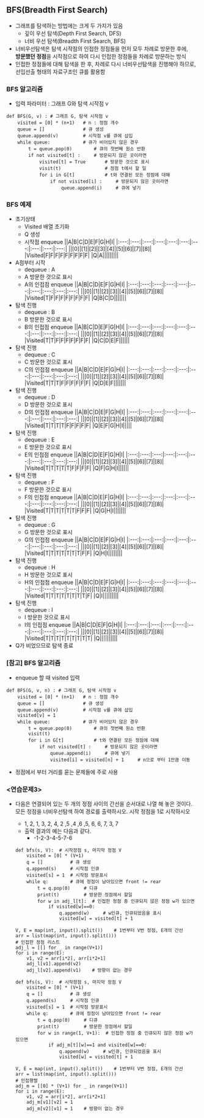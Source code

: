 ## BFS(Breadth First Search)
- 그래프를 탐색하는 방법에는 크게 두 가지가 있음
    - 깊이 우선 탐색(Depth First Search, DFS)
    - 너비 우선 탐색(Breadth First Search, BFS)
- 너비우선탐색은 탐색 시작점의 인접한 정점들을 먼저 모두 차례로 방문한 후에, <br>
**방문했던 정점**을 시작점으로 하여 다시 인접한 정점들을 차례로 방문하는 방식
- 인접한 정점들에 대해 탐색을 한 후, 차례로 다시 너비우선탐색을 진행해야 하므로, <br>
선입선출 형태의 자료구조인 큐를 활용함

### BFS 알고리즘
- 입력 파라미터 : 그래프 G와 탐색 시작점 v
```
def BFS(G, v) : # 그래프 G, 탐색 시작점 v
    visited = [0] * (n+1)   # n : 정점 개수
    queue = []              # 큐 생성
    queue.append(v)         # 시작점 v를 큐에 삽입
    while queue:            # 큐가 비어있지 않은 경우
        t = queue.pop(0)        # 큐의 첫번째 원소 반환
        if not visited[t] :     # 방문되지 않은 곳이라면
            visited[t] = True       # 방문한 것으로 표시
            visit(t)                # 정점 t에서 할 일
            for i in G[t]           # t와 연결된 모든 정점에 대해
                if not visited[i] :     # 방문되지 않은 곳이라면
                    queue.append(i)     # 큐에 넣기
```

### BFS 예제
- 초기상태
    - Visited 배열 초기화
    - Q 생성
    - 시작점 enqueue
        ||A|B|C|D|E|F|G|H|I|
        |:---:|:---:|:---:|:---:|:---:|:---:|:---:|:---:|:---:|:---:|
        ||[0]|[1]|[2]|[3]|[4]|[5]|[6]|[7]|[8]|
        |Visited|F|F|F|F|F|F|F|F|F|
        |Q|A|||||||||
- A점부터 시작
    - dequeue : A
    - A 방문한 것으로 표시
    - A의 인접점 enqueue
        ||A|B|C|D|E|F|G|H|I|
        |:---:|:---:|:---:|:---:|:---:|:---:|:---:|:---:|:---:|:---:|
        ||[0]|[1]|[2]|[3]|[4]|[5]|[6]|[7]|[8]|
        |Visited|T|F|F|F|F|F|F|F|F|
        |Q|B|C|D|||||||
- 탐색 진행
    - dequeue : B
    - B 방문한 것으로 표시
    - B의 인접점 enqueue
        ||A|B|C|D|E|F|G|H|I|
        |:---:|:---:|:---:|:---:|:---:|:---:|:---:|:---:|:---:|:---:|
        ||[0]|[1]|[2]|[3]|[4]|[5]|[6]|[7]|[8]|
        |Visited|T|T|F|F|F|F|F|F|F|
        |Q|C|D|E|F||||||
- 탐색 진행
    - dequeue : C
    - C 방문한 것으로 표시
    - C의 인접점 enqueue
        ||A|B|C|D|E|F|G|H|I|
        |:---:|:---:|:---:|:---:|:---:|:---:|:---:|:---:|:---:|:---:|
        ||[0]|[1]|[2]|[3]|[4]|[5]|[6]|[7]|[8]|
        |Visited|T|T|T|F|F|F|F|F|F|
        |Q|D|E|F|||||||
- 탐색 진행
    - dequeue : D
    - D 방문한 것으로 표시
    - D의 인접점 enqueue
        ||A|B|C|D|E|F|G|H|I|
        |:---:|:---:|:---:|:---:|:---:|:---:|:---:|:---:|:---:|:---:|
        ||[0]|[1]|[2]|[3]|[4]|[5]|[6]|[7]|[8]|
        |Visited|T|T|T|T|F|F|F|F|F|
        |Q|E|F|G|H|I|||||
- 탐색 진행
    - dequeue : E
    - E 방문한 것으로 표시
    - E의 인접점 enqueue
        ||A|B|C|D|E|F|G|H|I|
        |:---:|:---:|:---:|:---:|:---:|:---:|:---:|:---:|:---:|:---:|
        ||[0]|[1]|[2]|[3]|[4]|[5]|[6]|[7]|[8]|
        |Visited|T|T|T|T|T|F|F|F|F|
        |Q|F|G|H|I||||||
- 탐색 진행
    - dequeue : F
    - F 방문한 것으로 표시
    - F의 인접점 enqueue
        ||A|B|C|D|E|F|G|H|I|
        |:---:|:---:|:---:|:---:|:---:|:---:|:---:|:---:|:---:|:---:|
        ||[0]|[1]|[2]|[3]|[4]|[5]|[6]|[7]|[8]|
        |Visited|T|T|T|T|T|T|F|F|F|
        |Q|G|H|I|||||||
- 탐색 진행
    - dequeue : G
    - G 방문한 것으로 표시
    - G의 인접점 enqueue
        ||A|B|C|D|E|F|G|H|I|
        |:---:|:---:|:---:|:---:|:---:|:---:|:---:|:---:|:---:|:---:|
        ||[0]|[1]|[2]|[3]|[4]|[5]|[6]|[7]|[8]|
        |Visited|T|T|T|T|T|T|T|F|F|
        |Q|H|I||||||||
- 탐색 진행
    - dequeue : H
    - H 방문한 것으로 표시
    - H의 인접점 enqueue
        ||A|B|C|D|E|F|G|H|I|
        |:---:|:---:|:---:|:---:|:---:|:---:|:---:|:---:|:---:|:---:|
        ||[0]|[1]|[2]|[3]|[4]|[5]|[6]|[7]|[8]|
        |Visited|T|T|T|T|T|T|T|T|F|
        |Q|I|||||||||
- 탐색 진행
    - dequeue : I
    - I 방문한 것으로 표시
    - I의 인접점 enqueue
        ||A|B|C|D|E|F|G|H|I|
        |:---:|:---:|:---:|:---:|:---:|:---:|:---:|:---:|:---:|:---:|
        ||[0]|[1]|[2]|[3]|[4]|[5]|[6]|[7]|[8]|
        |Visited|T|T|T|T|T|T|T|T|T|
        |Q||||||||||
- Q가 비었으므로 탐색 종료

### [참고] BFS 알고리즘
- enqueue 할 때 visited 입력
```
def BFS(G, v, n) : # 그래프 G, 탐색 시작점 v
    visited = [0] * (n+1)   # n : 정점 개수
    queue = []              # 큐 생성
    queue.append(v)         # 시작점 v를 큐에 삽입
    visited[v] = 1
    while queue:            # 큐가 비어있지 않은 경우
        t = queue.pop(0)        # 큐의 첫번째 원소 반환
        visit(t)
        for i in G[t]           # t와 연결된 모든 정점에 대해
            if not visited[t] :     # 방문되지 않은 곳이라면
                queue.append(i)     # 큐에 넣기
                visited[i] = visited[n] + 1     # n으로 부터 1만큼 이동
```

- 정점에서 부터 거리를 묻는 문제들에 주로 사용

### <연습문제3>
- 다음은 연결되어 있는 두 개의 정점 사이의 간선을 순서대로 나열 해 놓은 것이다. <br>
모든 정점을 너비우선탐색 하여 경로를 출력하시오. 시작 정점을 1로 시작하시오
    - 1, 2, 1, 3, 2, 4, 2 ,5 ,4 ,6 ,5, 6, 6, 7, 3, 7
    - 출력 결과의 예는 다음과 같다.
        - -1-2-3-4-5-7-6

    ```
    def bfs(s, V):  # 시작정점 s, 마지막 정점 V
        visited = [0] * (V+1)
        q = []          # 큐 생성
        q.append(s)     # 시작점 인큐
        visited[s] = 1  # 시작점 방문표시
        while q:        # 큐에 정점이 남아있으면 front != rear
            t = q.pop(0)     # 디큐
            print(t)         # 방문한 정점에서 할일
            for w in adj_l[t]:  # 인접한 정점 중 인큐되지 않은 정점 w가 있으면
                if visited[w]==0:
                    q.append(w)     # w인큐, 인큐되었음을 표시
                    visited[w] = visited[t] + 1

    V, E = map(int, input().split())    # 1번부터 V번 정점, E개의 간선
    arr = list(map(int, input().split()))
    # 인접한 정점 리스트
    adj_l = [[] for _ in range(V+1)]
    for i in range(E):
        v1, v2 = arr[i*2], arr[i*2+1]
        adj_l[v1].append(v2)
        adj_l[v2].append(v1)    # 방향이 없는 경우
    ```

    ```
    def bfs(s, V):  # 시작정점 s, 마지막 정점 V
        visited = [0] * (V+1)
        q = []          # 큐 생성
        q.append(s)     # 시작점 인큐
        visited[s] = 1  # 시작점 방문표시
        while q:        # 큐에 정점이 남아있으면 front != rear
            t = q.pop(0)     # 디큐
            print(t)         # 방문한 정점에서 할일
            for w in range(1, V+1):  # 인접한 정점 중 인큐되지 않은 정점 w가 있으면
                if adj_m[t][w]==1 and visited[w]==0:
                    q.append(w)     # w인큐, 인큐되었음을 표시
                    visited[w] = visited[t] + 1

    V, E = map(int, input().split())    # 1번부터 V번 정점, E개의 간선
    arr = list(map(int, input().split()))
    # 인접행렬
    adj_m = [[0] * (V+1) for _ in range(V+1)]
    for i in range(E):
        v1, v2 = arr[i*2], arr[i*2+1]
        adj_m[v1][v2] = 1
        adj_m[v2][v1] = 1    # 방향이 없는 경우
    ```